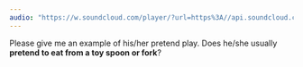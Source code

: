 ```yaml
---
audio: "https://w.soundcloud.com/player/?url=https%3A//api.soundcloud.com/tracks/1472784646%3Fsecret_token%3Ds-HxzxHODSTRx&color=%23ff5500&auto_play=true&hide_related=false&show_comments=true&show_user=true&show_reposts=false&show_teaser=true&visual=true"
---
```


Please give me an example of his/her pretend play. Does he/she usually <strong>pretend to eat from a toy spoon or fork</strong>?